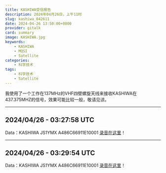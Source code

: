 ```yaml
---
title: KASHIWA受信报告
description: 2024年04月26日，上午11时
slug: kashiwa_042611
date: 2024-04-26 13:50:00+0800
provider: gitalk
card: summary
image: KASHIWA.jpg
keywords:
    - KASHIWA
    - MQSI
    - Satellite
categories:
    - 科学技术
tags:
    - 科学技术
    - Satellite
---
```


我使用了一个工作在137MHz的VHF四壁螺旋天线来接收KASHIWA在437.375MHZ的信号，效果可能比较一般，敬请见谅。

**********

## 2024/04/26 - 03:27:58 UTC

Data：KASHIWA JS1YMX A486C66911E10001
[录音在这里](KASHIWA_20240426_032758Z_DE_BG7ZDQ.wav)！

**********

## 2024/04/26 - 03:29:54 UTC

Data：KASHIWA JS1YMX A486C66911E10001
[录音在这里](KASHIWA_20240426_032954Z_DE_BG7ZDQ.wav)！

